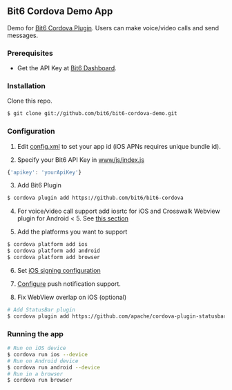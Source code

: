 Bit6 Cordova Demo App
---------------------
Demo for [Bit6 Cordova Plugin](https://github.com/bit6/bit6-cordova). Users can make voice/video calls and send messages.

### Prerequisites
* Get the API Key at [Bit6 Dashboard](https://dashboard.bit6.com).

### Installation
Clone this repo.
``` sh
$ git clone git://github.com/bit6/bit6-cordova-demo.git
```

### Configuration
1. Edit [config.xml](config.xml#L3) to set your app id (iOS APNs requires unique bundle id).

2. Specify your Bit6 API Key in [www/js/index.js](www/js/index.js#L19)
  ```js
  {'apikey': 'yourApiKey'}
  ```

3. Add Bit6 Plugin
  ```sh
  $ cordova plugin add https://github.com/bit6/bit6-cordova
  ```
4. For voice/video call support add iosrtc for iOS and Crosswalk Webview plugin for Android < 5. See [this section](https://github.com/bit6/bit6-cordova#videovoice-calls-on-ios)

5. Add the platforms you want to support
  ```sh
  $ cordova platform add ios
  $ cordova platform add android
  $ cordova platform add browser
  ```

6. Set [iOS signing configuration](https://cordova.apache.org/docs/en/latest/guide/platforms/ios/index.html#signing-an-app)

7. [Configure](https://github.com/bit6/bit6-cordova#push-notifications) push notification support.

8. Fix WebView overlap on iOS (optional)
  ```sh
  # Add StatusBar plugin
  $ cordova plugin add https://github.com/apache/cordova-plugin-statusbar
  ```

### Running the app
```sh
# Run on iOS device
$ cordova run ios --device
# Run on Android device
$ cordova run android --device
# Run in a browser
$ cordova run browser
```